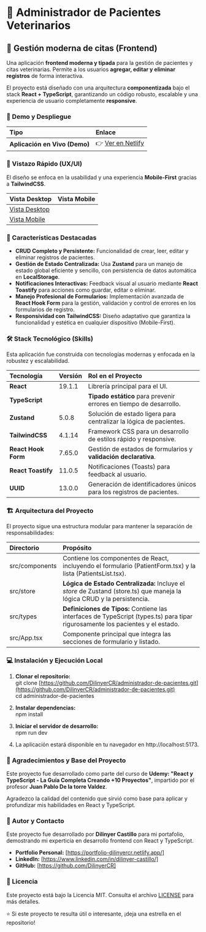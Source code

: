# **🏥 Administrador de Pacientes Veterinarios**

## **🐾 Gestión moderna de citas (Frontend)**

Una aplicación **frontend moderna y tipada** para la gestión de pacientes y citas veterinarias. Permite a los usuarios **agregar, editar y eliminar registros** de forma interactiva.

El proyecto está diseñado con una arquitectura **componentizada** bajo el stack **React + TypeScript**, garantizando un código robusto, escalable y una experiencia de usuario completamente **responsive**.

### **🚀 Demo y Despliegue**

| Tipo | Enlace |
| :---- | :---- |
| **Aplicación en Vivo (Demo)** | 👉 [Ver en Netlify](https://administrador-de-pacientes-cr.netlify.app/) |

### **📸 Vistazo Rápido (UX/UI)**

El diseño se enfoca en la usabilidad y una experiencia **Mobile-First** gracias a **TailwindCSS**.

| Vista Desktop | Vista Mobile |
| :---- | :---- |
| [Vista Desktop](./design/administrador-de-pacientes-desktop.png) |
| [Vista Mobile](./design/administrador-de-pacientes-mobile.png) |

### **🎯 Características Destacadas**

* **CRUD Completo y Persistente:** Funcionalidad de crear, leer, editar y eliminar registros de pacientes.  
* **Gestión de Estado Centralizada:** Usa **Zustand** para un manejo de estado global eficiente y sencillo, con persistencia de datos automática en **LocalStorage**.  
* **Notificaciones Interactivas:** Feedback visual al usuario mediante **React Toastify** para acciones como guardar, editar o eliminar.  
* **Manejo Profesional de Formularios:** Implementación avanzada de **React Hook Form** para la gestión, validación y control de errores en los formularios de registro.  
* **Responsividad con TailwindCSS:** Diseño adaptativo que garantiza la funcionalidad y estética en cualquier dispositivo (Mobile-First).

### **🛠️ Stack Tecnológico (Skills)**

Esta aplicación fue construida con tecnologías modernas y enfocada en la robustez y escalabilidad.

| Tecnología | Versión | Rol en el Proyecto |
| :---- | :---- | :---- |
| **React** | 19.1.1 | Librería principal para el UI. |
| **TypeScript** |  | **Tipado estático** para prevenir errores en tiempo de desarrollo. |
| **Zustand** | 5.0.8 | Solución de estado ligera para centralizar la lógica de pacientes. |
| **TailwindCSS** | 4.1.14 | Framework CSS para un desarrollo de estilos rápido y responsive. |
| **React Hook Form** | 7.65.0 | Gestión de estados de formularios y **validación declarativa**. |
| **React Toastify** | 11.0.5 | Notificaciones (Toasts) para feedback al usuario. |
| **UUID** | 13.0.0 | Generación de identificadores únicos para los registros de pacientes. |

### **🏗️ Arquitectura del Proyecto**

El proyecto sigue una estructura modular para mantener la separación de responsabilidades:

| Directorio | Propósito |
| :---- | :---- |
| src/components | Contiene los componentes de React, incluyendo el formulario (PatientForm.tsx) y la lista (PatientsList.tsx). |
| src/store | **Lógica de Estado Centralizada:** Incluye el *store* de Zustand (store.ts) que maneja la lógica CRUD y la persistencia. |
| src/types | **Definiciones de Tipos:** Contiene las interfaces de TypeScript (types.ts) para tipar rigurosamente los pacientes y el estado. |
| src/App.tsx | Componente principal que integra las secciones de formulario y listado. |

### **💻 Instalación y Ejecución Local**

1. **Clonar el repositorio:**  
   git clone [https://github.com/DilinyerCR/administrador-de-pacientes.git](https://github.com/DilinyerCR/administrador-de-pacientes.git)  
   cd administrador-de-pacientes

2. **Instalar dependencias:**  
   npm install

3. **Iniciar el servidor de desarrollo:**  
   npm run dev

4. La aplicación estará disponible en tu navegador en http://localhost:5173.

### **🙏 Agradecimientos y Base del Proyecto**

Este proyecto fue desarrollado como parte del curso de **Udemy: "React y TypeScript - La Guía Completa Creando +10 Proyectos"**, impartido por el profesor **Juan Pablo De la torre Valdez**.

Agradezco la calidad del contenido que sirvió como base para aplicar y profundizar mis habilidades en React y TypeScript.

### **👤 Autor y Contacto**

Este proyecto fue desarrollado por **Dilinyer Castillo** para mi portafolio, demostrando mi experticia en desarrollo frontend con React y TypeScript.

* **Portfolio Personal:** [https://portfolio-dilinyercr.netlify.app/]  
* **LinkedIn:** [https://www.linkedin.com/in/dilinyer-castillo/]  
* **GitHub:** [https://github.com/DilinyerCR]  

### **📄 Licencia**

Este proyecto está bajo la Licencia MIT. Consulta el archivo [LICENSE](./LICENSE.md) para más detalles.

⭐ Si este proyecto te resulta útil o interesante, ¡deja una estrella en el repositorio!